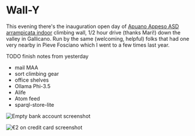 # Wall-Y

This evening there's the inauguration open day of [Apuano Appeso ASD arrampicata indoor](https://www.facebook.com/apuanoappeso) climbing wall, 1/2 hour drive (thanks Mari!) down the valley in Gallicano. Run by the same (welcoming, helpful) folks that had one very nearby in Pieve Fosciano which I went to a few times last year.

TODO finish notes from yesterday

* mail MAA
* sort climbing gear
* office shelves
* Ollama Phi-3.5
* Alife
* Atom feed
* sparql-store-lite


![Empty bank account screenshot](media/images/2024-09/bank-1.png)

![€2 on credit card screenshot](media/images/2024-09/bank-2.png)
